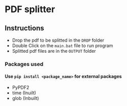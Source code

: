 # PDF splitter

## Instructions

- Drop the pdf to be splitted in the `DROP` folder
- Double Click on the `main.bat` file to run program
- Splitted pdf files are in the `OUTPUT` folder

### Packages used
#### Use `pip install <package_name>` for external packages

- PyPDF2
- time (Inuilt)
- glob (Inbuilt)
